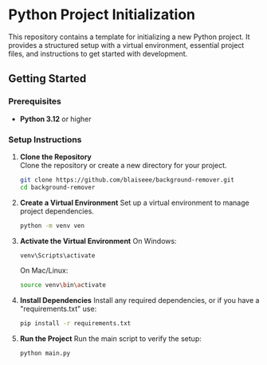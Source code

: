 # Python Project Initialization

This repository contains a template for initializing a new Python project. It provides a structured setup with a virtual environment, essential project files, and instructions to get started with development.

## Getting Started

### Prerequisites

- **Python 3.12** or higher

### Setup Instructions

1. **Clone the Repository**  
   Clone the repository or create a new directory for your project.

   ```bash
   git clone https://github.com/blaiseee/background-remover.git
   cd background-remover

2. **Create a Virtual Environment**
   Set up a virtual environment to manage project dependencies.
   ```bash
   python -m venv ven
   
3. **Activate the Virtual Environment**
   On Windows:
   ```bash
   venv\Scripts\activate
   ```
   On Mac/Linux:
   ```bash
   source venv\bin\activate
   
4. **Install Dependencies**
   Install any required dependencies, or if you have a "requirements.txt" use:
   ```bash
   pip install -r requirements.txt
   
5. **Run the Project**
   Run the main script to verify the setup:
   ```bash
   python main.py

